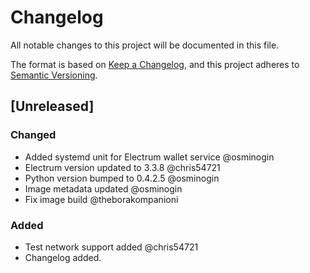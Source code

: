 # Changelog
All notable changes to this project will be documented in this file.

The format is based on [Keep a Changelog](https://keepachangelog.com/en/1.0.0/),
and this project adheres to [Semantic Versioning](https://semver.org/spec/v2.0.0.html).

## [Unreleased]

### Changed
- Added systemd unit for Electrum wallet service     @osminogin
- Electrum version updated to 3.3.8     @chris54721
- Python version bumped to 0.4.2.5  @osminogin
- Image metadata updated    @osminogin
- Fix image build   @theborakompanioni


### Added
- Test network support added    @chris54721
- Changelog added.

